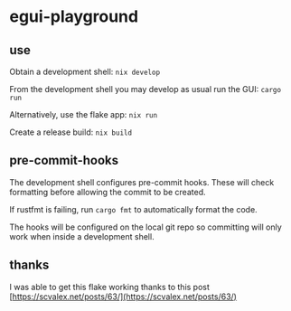 # egui-playground

## use

Obtain a development shell: `nix develop`

From the development shell you may develop as usual run the GUI: `cargo run`


Alternatively, use the flake app: `nix run`

Create a release build: `nix build`

## pre-commit-hooks

The development shell configures pre-commit hooks.
These will check formatting before allowing the commit to be created.

If rustfmt is failing, run `cargo fmt` to automatically format the code.

The hooks will be configured on the local git repo so committing will only work when inside a development shell.

## thanks

I was able to get this flake working thanks to this post [https://scvalex.net/posts/63/](https://scvalex.net/posts/63/)
